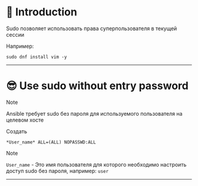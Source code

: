# 📖 Introduction

Sudo позволяет использовать права суперпользователя в текущей сессии

Например:

```shell
sudo dnf install vim -y
```

---

# 😎 Use sudo without entry password

>[!NOTE]
> Ansible требует sudo без пароля для используемого пользователя на целевом хосте

Создать 
```text title=/etc/sudoers.d/*User_name*
*User_name* ALL=(ALL) NOPASSWD:ALL
```

> [!NOTE] 
> `User_name` - Это имя пользователя для которого необходимо настроить доступ sudo без пароля, например: `user`

---
